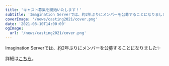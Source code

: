 ```yaml
---
title: 'キャスト募集を開始いたします！'
subtitle: 'Imagination Serverでは、約2年ぶりにメンバーを公募することになりました✨'
coverImage: '/news/casting2021/cover.png'
date: '2021-08-10T14:00:00'
ogImage:
  url: '/news/casting2021/cover.png'
---
```


Imagination Serverでは、約2年ぶりにメンバーを公募することになりました✨

詳細は[こちら](/casting)。
